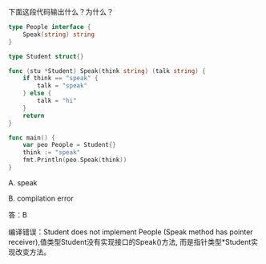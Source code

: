 下面这段代码输出什么？为什么？
```go
type People interface {
	Speak(string) string
}

type Student struct{}

func (stu *Student) Speak(think string) (talk string) {
	if think == "speak" {
		talk = "speak"
	} else {
		talk = "hi"
	}
	return
}

func main() {
	var peo People = Student{}
	think := "speak"
	fmt.Println(peo.Speak(think))
}
```
A. speak

B. compilation error


答：B

编译错误：Student does not implement People (Speak method has pointer receiver),值类型Student没有实现接口的Speak()方法,
而是指针类型*Student实现改变方法。


